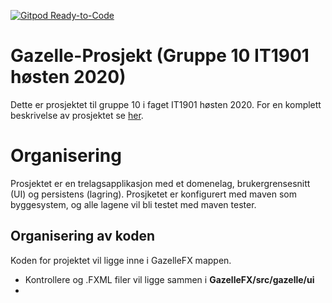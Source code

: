 [![Gitpod Ready-to-Code](https://img.shields.io/badge/Gitpod-Ready--to--Code-blue?logo=gitpod)](https://gitpod.idi.ntnu.no/#https://gitlab.stud.idi.ntnu.no/it1901/groups-2020/gr2010/gr2010) 

# Gazelle-Prosjekt (Gruppe 10 IT1901 høsten 2020)

Dette er prosjektet til gruppe 10 i faget IT1901 høsten 2020.
For en komplett beskrivelse av prosjektet se [her](gazelleFX/README.md).

# Organisering

Prosjektet er en trelagsapplikasjon med et domenelag, brukergrensesnitt (UI) og persistens (lagring).
Prosjketet er konfigurert med maven som byggesystem, og alle lagene vil bli testet med maven tester.

## Organisering av koden

Koden for projektet vil ligge inne i GazelleFX mappen.
- Kontrollere og .FXML filer vil ligge sammen i **GazelleFX/src/gazelle/ui**
- 




